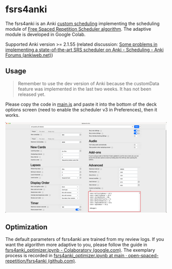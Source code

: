 # fsrs4anki

The fsrs4anki is an Anki [custom scheduling](https://faqs.ankiweb.net/the-2021-scheduler.html#add-ons-and-custom-scheduling) implementing the scheduling module of [Free Spaced Repetition Scheduler algorithm](https://github.com/open-spaced-repetition/free-spaced-repetition-scheduler). The adaptive module is developed in Google Colab.

Supported Anki version >= 2.1.55 (related discussion: [Some problems in implementing a state-of-the-art SRS scheduler on Anki - Scheduling - Anki Forums (ankiweb.net)](https://forums.ankiweb.net/t/some-problems-in-implementing-a-state-of-the-art-srs-scheduler-on-anki/22705))

## Usage

> Remember to use the dev version of Anki because the customData feature was implemented in the last two weeks. It has not been released yet.

Please copy the code in [main.js](main.js) and paste it into the bottom of the deck options screen (need to enable the scheduler v3 in Preferences), then it works.

![deck options](images/deck_options.png)

## Optimization

The default parameters of fsrs4anki are trained from my review logs. If you want the algorithm more adaptive to you, please follow the guide in [fsrs4anki_optimizer.ipynb - Colaboratory (google.com)](https://colab.research.google.com/drive/1pCg1KesWy7dD4Gu7BcBqY2thw370JZTk?usp=sharing). The exemplary process is recorded in [fsrs4anki_optimizer.ipynb at main · open-spaced-repetition/fsrs4anki (github.com)](fsrs4anki_optimizer.ipynb).